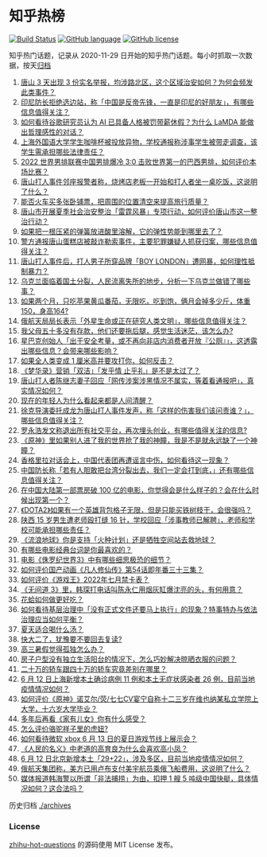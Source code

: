 # 知乎热榜
[![Build Status](https://github.com/ToWeLong/zhihu-hot-questions/workflows/CI/badge.svg)](https://github.com/ToWeLong/zhihu-hot-questions/actions)
[![GitHub language](https://img.shields.io/badge/language-golang-orange.svg)](https://golang.org/)
[![GitHub license](https://img.shields.io/github/license/ToWeLong/zhihu-hot-questions)](https://github.com/ToWeLong/zhihu-hot-questions/blob/main/LICENSE)

知乎热门话题，记录从 2020-11-29 日开始的知乎热门话题。每小时抓取一次数据，按天[归档](./archives)

<!-- BEGIN -->

1. [唐山 3 天出现 3 份实名举报，均涉路北区，这个区域治安如何？为何会频发此类事件？](https://www.zhihu.com/question/537331783)
1. [印尼防长拒绝选边站，称「中国是反帝先锋，一直是印尼的好朋友」，有哪些信息值得关注？](https://www.zhihu.com/question/537348091)
1. [如何看待谷歌研究员认为 AI 已具备人格被罚带薪休假？为什么 LaMDA 能做出哲理感性的对话？](https://www.zhihu.com/question/537337528)
1. [上海外国语大学学生咖啡杯被投放异物，学校通报称涉事学生被带走调查，该学生需承担哪些法律责任？](https://www.zhihu.com/question/537423265)
1. [2022 世界男排联赛中国男排爆冷 3:0 击败世界第一的巴西男排，如何评价本场比赛？](https://www.zhihu.com/question/537378156)
1. [唐山打人事件邻座报警者称，烧烤店老板一开始和打人者坐一桌吃饭，这说明了什么？](https://www.zhihu.com/question/537300007)
1. [能否火车买多张卧铺票，把周围的位置清空来提高旅行质量？](https://www.zhihu.com/question/469145276)
1. [唐山市开展夏季社会治安整治「雷霆风暴」专项行动，如何评价唐山市这一整治行动？](https://www.zhihu.com/question/537352221)
1. [如果把一根压紧的弹簧放进酸里溶解，它的弹性势能到哪里去了？](https://www.zhihu.com/question/21069416)
1. [警方通报唐山蛋糕店被敲诈勒索事件，主要犯罪嫌疑人抓获归案，哪些信息值得关注？](https://www.zhihu.com/question/537424605)
1. [唐山打人事件后，打人男子所穿品牌「BOY LONDON」遭网暴，如何理性抵制暴力？](https://www.zhihu.com/question/537348126)
1. [乌克兰面临着国土分裂，人民流离失所的地步，分析一下乌克兰做错了哪些事？](https://www.zhihu.com/question/530734650)
1. [如果两个月，只吃苹果黄瓜番茄，无限吃，吃到饱，俩月会掉多少斤，体重150，身高164?](https://www.zhihu.com/question/537270842)
1. [俄航天局局长表示「外星生命或正在研究人类文明」，哪些信息值得关注？](https://www.zhihu.com/question/537333476)
1. [我父母五十多没有存款，他们还要拖后腿，感觉生活迷茫，该怎么办?](https://www.zhihu.com/question/510728673)
1. [星巴克创始人「出于安全考量，或不再向非店内消费者开放『公厕』」，这透露出哪些信息？会带来哪些影响？](https://www.zhihu.com/question/537441245)
1. [如果全人类变成 1 厘米高并要攻打你，如何反击？](https://www.zhihu.com/question/536912143)
1. [《梦华录》营销「双洁」「发乎情 止乎礼」是不是太过了？](https://www.zhihu.com/question/537302734)
1. [唐山打人者陈继志妻子回应「网传涉案涉黑情况不属实，等着看通报吧」，真实情况如何？](https://www.zhihu.com/question/537456212)
1. [现在的年轻人为什么看起来都是人间清醒？](https://www.zhihu.com/question/532916587)
1. [徐克导演委托成龙为唐山打人事件发声，称「这样的伤害我们该问责谁？」，哪些信息值得关注？](https://www.zhihu.com/question/537377721)
1. [罗永浩发文称退出所有社交平台，再次埋头创业，有哪些值得关注的信息?](https://www.zhihu.com/question/537392773)
1. [《原神》里如果别人进了我的世界抢了我的神瞳，我是不是就永远缺了一个神瞳？](https://www.zhihu.com/question/537071241)
1. [香格里拉对话会上，中国代表团再遭谣言中伤，如何看待这一现象？](https://www.zhihu.com/question/537342062)
1. [中国防长称「若有人胆敢把台湾分裂出去，我们一定会打到底，」还有哪些信息值得关注？](https://www.zhihu.com/question/537299927)
1. [在中国大陆第一部票房破 100 亿的电影，你觉得会是什么样子的？会在什么时候出现第一个？](https://www.zhihu.com/question/536818141)
1. [《DOTA2》如果有一个英雄背包格子无限，但是只能买铁树枝干，会很强吗？](https://www.zhihu.com/question/528269254)
1. [陕西 15 岁男生遭老师殴打缝 16 针，学校回应「涉事教师已解聘」，老师和学校可能承担哪些责任？](https://www.zhihu.com/question/537420971)
1. [《流浪地球》你是支持「火种计划」还是牺牲空间站去救地球？](https://www.zhihu.com/question/311254196)
1. [有哪些电影经典台词是你最喜欢的？](https://www.zhihu.com/question/536107929)
1. [电影《侏罗纪世界3》中有哪些细思极恐的细节？](https://www.zhihu.com/question/535566389)
1. [如何评价国产动画《凡人修仙传》第54话即年番三十三集？](https://www.zhihu.com/question/537239083)
1. [如何评价《游戏王》2022年七月禁卡表？](https://www.zhihu.com/question/537366594)
1. [《无间道 3》里，韩琛打电话叫陈永仁用烟灰缸爆沈亮的头，有何用意？](https://www.zhihu.com/question/21424981)
1. [花蛤如何做更好吃？](https://www.zhihu.com/question/21648674)
1. [如何看待基层治理中「没有正式文件还要马上执行」的现象？特事特办与依法治理应当如何平衡？](https://www.zhihu.com/question/536846791)
1. [夏天适合喝什么汤？](https://www.zhihu.com/question/407954821)
1. [快大二了，犹豫要不要回去复读?](https://www.zhihu.com/question/537404756)
1. [高三暑假觉得孤独怎么办？](https://www.zhihu.com/question/537238151)
1. [房子户型没有独立生活阳台的情况下，怎么巧妙解决晾晒衣服的问题？](https://www.zhihu.com/question/403664175)
1. [二十万的轿车跟四十万的轿车究竟差别在哪里？](https://www.zhihu.com/question/343791192)
1. [6 月 12 日上海新增本土确诊病例 11 例和本土无症状感染者 26 例，目前当地疫情情况如何？](https://www.zhihu.com/question/537423801)
1. [如何评价《原神》诺艾尔/荧/七七CV宴宁自称十二三岁在维也纳某私立学院上大学，十六岁大学毕业？](https://www.zhihu.com/question/536820004)
1. [多年后再看《家有儿女》你有什么感受？](https://www.zhihu.com/question/369554633)
1. [怎么评价骆驼祥子里的虎妞?](https://www.zhihu.com/question/24356471)
1. [如何看待微软 xbox  6 月 13 日的夏日游戏节线上展示会？](https://www.zhihu.com/question/537405270)
1. [《人民的名义》中老道的高育良为什么会喜欢高小凤？](https://www.zhihu.com/question/58704618)
1. [6 月 12 日北京新增本土「29+22」，涉及多区，目前当地疫情情况如何？](https://www.zhihu.com/question/537423970)
1. [俄航天集团称，美方已用卢布支付美宇航员乘俄飞船费用，这说明了什么？](https://www.zhihu.com/question/537299164)
1. [媒体报道韩海警以所谓「非法捕捞」为由，扣押 1 艘 5 吨级中国快艇，具体情况如何？这合法吗？](https://www.zhihu.com/question/537342315)

<!-- END -->

历史归档 [./archives](./archives)


### License
[zhihu-hot-questions](https://github.com/towelong/zhihu-hot-questions) 的源码使用 MIT License 发布。